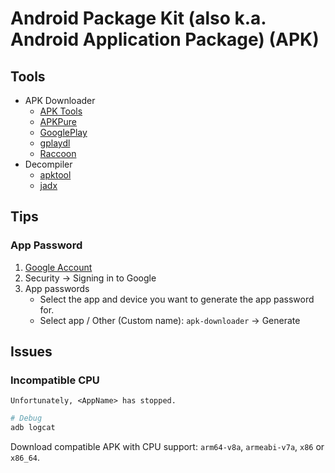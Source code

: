 # Android Package Kit (also k.a. Android Application Package) (APK)

## Tools

- APK Downloader
  - [APK Tools](https://apk.tools/)
  - [APKPure](https://apkpure.com)
  - [GooglePlay](/googleplay.md)
  - [gplaydl](/gplaydl.md)
  - [Raccoon](/raccoon.md)
- Decompiler
  - [apktool](/apktool.md)
  - [jadx](/jadx.md)

## Tips

### App Password

1. [Google Account](https://myaccount.google.com/)
2. Security -> Signing in to Google
3. App passwords
   - Select the app and device you want to generate the app password for.
   - Select app / Other (Custom name): `apk-downloader` -> Generate

## Issues

### Incompatible CPU

```log
Unfortunately, <AppName> has stopped.
```

```sh
# Debug
adb logcat
```

Download compatible APK with CPU support: `arm64-v8a`, `armeabi-v7a`, `x86` or `x86_64`.
